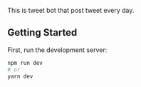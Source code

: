 This is tweet bot that post tweet every day.

## Getting Started

First, run the development server:

```bash
npm run dev
# or
yarn dev
```
